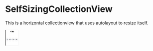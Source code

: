 # SelfSizingCollectionView
 This is a horizontal collectionview that uses autolayout to resize itself.

<img src="image.png" border=1 style="border-color:#eeeeee" width="40" height="50">



